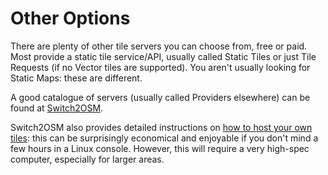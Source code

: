 # Other Options

There are plenty of other tile servers you can choose from, free or paid. Most provide a static tile service/API, usually called Static Tiles or just Tile Requests (if no Vector tiles are supported). You aren't usually looking for Static Maps: these are different.

A good catalogue of servers (usually called Providers elsewhere) can be found at [Switch2OSM](https://switch2osm.github.io/providers/).

Switch2OSM also provides detailed instructions on [how to host your own tiles](https://switch2osm.github.io/serving-tiles/): this can be surprisingly economical and enjoyable if you don't mind a few hours in a Linux console. However, this will require a very high-spec computer, especially for larger areas.
